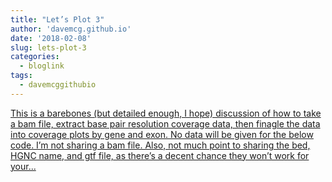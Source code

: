 ```yaml
---
title: "Let’s Plot 3"
author: 'davemcg.github.io'
date: '2018-02-08'
slug: lets-plot-3
categories:
  - bloglink
tags:
  - davemcggithubio
---
```


[This is a barebones (but detailed enough, I hope) discussion of how to take a bam file, extract base pair resolution coverage data, then finagle the data into coverage plots by gene and exon. No data will be given for the below code. I’m not sharing a bam file. Also, not much point to sharing the bed, HGNC name, and gtf file, as there’s a decent chance they won’t work for your...<click to read more>](http://davemcg.github.io/./post/let-s-plot-3-part-2/)

